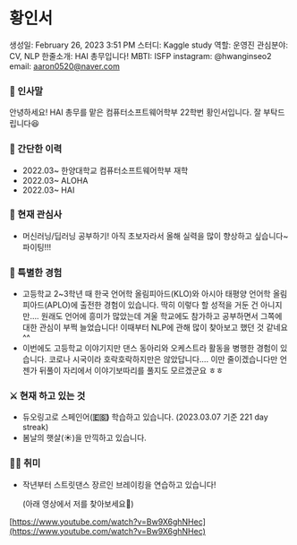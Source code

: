 # 황인서

생성일: February 26, 2023 3:51 PM
스터디: Kaggle study
역할: 운영진
관심분야: CV, NLP
한줄소개: HAI 총무입니다!
MBTI: ISFP
instagram: @hwanginseo2
email: aaron0520@naver.com

### 👋 인사말

  안녕하세요! HAI 총무를 맡은 컴퓨터소프트웨어학부 22학번 황인서입니다. 잘 부탁드립니다😆

### 📜 간단한 이력

- 2022.03~ 한양대학교 컴퓨터소프트웨어학부 재학
- 2022.03~ ALOHA
- 2022.03~ HAI

### 🤩 현재 관심사

- 머신러닝/딥러닝 공부하기! 아직 초보자라서 올해 실력을 많이 향상하고 싶습니다~ 파이팅!!!

### 👾 특별한 경험

- 고등학교 2~3학년 때 한국 언어학 올림피아드(KLO)와 아시아 태평양 언어학 올림피아드(APLO)에 출전한 경험이 있습니다. 딱히 이렇다 할 성적을 거둔 건 아니지만…. 원래도 언어에 흥미가 많았는데 겨울 학교에도 참가하고 공부하면서 그쪽에 대한 관심이 부쩍 늘었습니다! 이때부터 NLP에 관해 많이 찾아보고 했던 것 같네요 ^^
- 이번에도 고등학교 이야기지만 댄스 동아리와 오케스트라 활동을 병행한 경험이 있습니다. 코로나 시국이라 호락호락하지만은 않았답니다…. 이만 줄이겠습니다만 언젠가 뒤풀이 자리에서 이야기보따리를 풀지도 모르겠군요 ㅎㅎ

### ⚔️ 현재 하고 있는 것

- 듀오링고로 스페인어(**🇪🇸)** 학습하고 있습니다. (2023.03.07 기준 221 day streak)
- 봄날의 햇살(☀️)을 만끽하고 있습니다.

### 🏄‍♀️ 취미

- 작년부터 스트릿댄스 장르인 브레이킹을 연습하고 있습니다!
    
    (아래 영상에서 저를 찾아보세요🧐)
    

[https://www.youtube.com/watch?v=Bw9X6ghNHec](https://www.youtube.com/watch?v=Bw9X6ghNHec)
